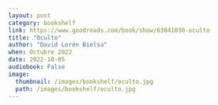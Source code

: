 ```yaml
---
layout: post
category: bookshelf
link: https://www.goodreads.com/book/show/63041030-oculto
title: "Oculto"
author: "David Lorén Bielsa"
when: Octubre 2022
date: 2022-10-05
audiobook: False
image:
  thumbnail: /images/bookshelf/oculto.jpg
  path: /images/bookshelf/oculto.jpg
---
```

